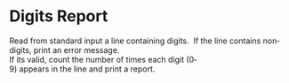 # Digits Report

Read from standard input a line containing digits. 
If the line contains non‐digits, print an error message. 
If its valid, count the number of times each digit (0‐9) appears in the line and print a report. 
